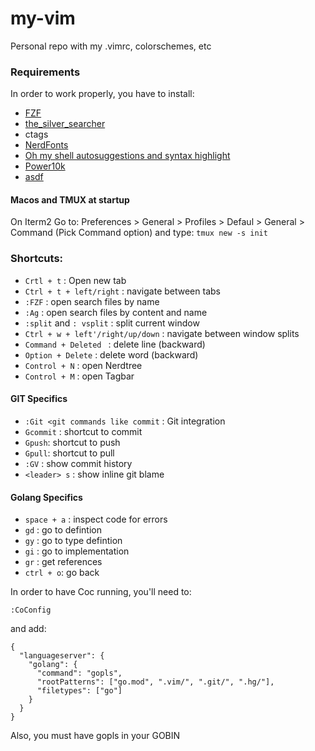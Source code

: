 # my-vim
Personal repo with my .vimrc, colorschemes, etc

### Requirements

In order to work properly, you have to install:

* [FZF](https://github.com/junegunn/fzf)
* [the_silver_searcher](https://github.com/ggreer/the_silver_searcher)
* ctags
* [NerdFonts](https://github.com/ryanoasis/nerd-fonts)
* [Oh my shell autosuggestions and syntax highlight](https://gist.github.com/dogrocker/1efb8fd9427779c827058f873b94df95)
* [Power10k](https://github.com/romkatv/powerlevel10k)
* [asdf](https://asdf-vm.com/)

#### Macos and TMUX at startup

On Iterm2 Go to: Preferences > General > Profiles > Defaul > General > Command (Pick Command option) and type:
`tmux new -s init`

### Shortcuts:
* `Crtl + t` : Open new tab
* `Ctrl + t + left/right` : navigate between tabs
* `:FZF` : open search files by name
* `:Ag` : open search files by content and name
* `:split` and `: vsplit` : split current window
* `Ctrl + w + left'/right/up/down` : navigate between window splits
* `Command + Deleted ` : delete line (backward)
* `Option + Delete` : delete word (backward)
* `Control + N` : open Nerdtree 
* `Control + M` : open Tagbar


#### GIT Specifics
* `:Git <git commands like commit` : Git integration
* `Gcommit` : shortcut to commit
* `Gpush`: shortcut to push 
* `Gpull`: shortcut to pull
* `:GV` : show commit history
* `<leader> s` : show inline git blame


#### Golang Specifics
* `space + a` : inspect code for errors
* `gd` : go to defintion
* `gy` : go to type defintion
* `gi` : go to implementation
* `gr` : get references 
* `ctrl + o`: go back


In order to have Coc running, you'll need to:
```
:CoConfig
```
and add:
```
{
  "languageserver": {
    "golang": {
      "command": "gopls",
      "rootPatterns": ["go.mod", ".vim/", ".git/", ".hg/"],
      "filetypes": ["go"]
    }
  }
}
```

Also, you must have gopls in your GOBIN
